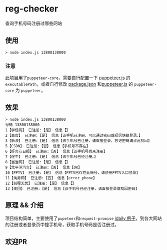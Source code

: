 # reg-checker
 查询手机号码注册过哪些网站

## 使用

```
> node index.js 13800138000
```
### 注意
此项目用了`puppeteer-core`，需要自行配置一下 [puppeteer.js](./utils/puppeteer.js) 的 `executablePath`，或者自行修改 [package.json](./package.json) 和[puppeteer.js](./utils/puppeteer.js) 的 `puppeteer-core` 为 `puppeteer`。

## 效果
```
> node index.js 13800138000
号码 13800138000
1【学信网】 已注册:【是】 信息【】
2【百度】 已注册:【是】 信息【该手机已注册，可以通过密码或短信快捷登录。】
3【新浪】 已注册:【是】 信息【该手机号已注册，请直接登录，忘记密码请点此找回】
5【CSDN】 已注册:【否】 信息【手机号不存在】
6【好奇心日报】 已注册:【否】 信息【该手机号尚未注册】
7【途牛】 已注册:【是】 信息【该手机号已经注册。】
8【当当网】 已注册:【是】 信息【】
9【太平洋汽车】 已注册:【否】 信息【OK】
10【PPTV】 已注册:【是】 信息【PPTV已存在此帐号，请使用PPTV入口登录】
11【淘男网】 已注册:【否】 信息【error_phone】
12【前程无忧】 已注册:【是】 信息【】
13【美团】 已注册:【是】 信息【该手机号已经注册，请直接登录或找回密码】
```

## 原理 && 介绍

项目结构简单，主要使用了`pupeteer`和`request-promise` [idaily 例子](./sites/qdaily.js)，到各大网站的注册或者登录页中撞手机号，获取手机号码是否注册过。

## 欢迎PR
